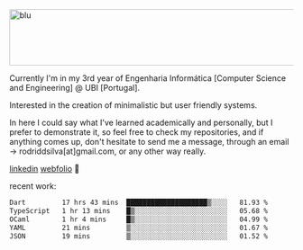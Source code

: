 
<img width="1415" height="100" alt="blu" src="https://github.com/rdsilva01/rdsilva01/assets/101207588/deb060e5-d035-4f09-b511-e3f50605b207">

Currently I'm in my 3rd year of Engenharia Informática [Computer Science and Engineering] @ UBI [Portugal].

Interested in the creation of minimalistic but user friendly systems.

In here I could say what I've learned academically and personally, but I prefer to demonstrate it, so feel free to check my repositories, and if anything comes up, don't hesitate to send me a message, through an email -> rodriddsilva[at]gmail.com, or any other way really.

[linkedin](https://www.linkedin.com/in/rodrigo-silva-455b291bb/)
[webfolio](https://rdsilva01.github.io/) 🏁

recent work:
<!--START_SECTION:waka-->

```txt
Dart         17 hrs 43 mins  ████████████████████▒░░░░   81.93 %
TypeScript   1 hr 13 mins    █▒░░░░░░░░░░░░░░░░░░░░░░░   05.68 %
OCaml        1 hr 4 mins     █▒░░░░░░░░░░░░░░░░░░░░░░░   04.99 %
YAML         21 mins         ▒░░░░░░░░░░░░░░░░░░░░░░░░   01.67 %
JSON         19 mins         ▒░░░░░░░░░░░░░░░░░░░░░░░░   01.52 %
```

<!--END_SECTION:waka-->


